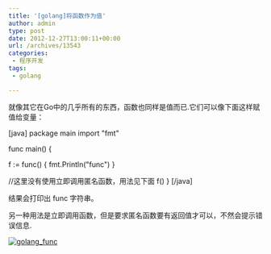 ```yaml
---
title: '[golang]将函数作为值'
author: admin
type: post
date: 2012-12-27T13:00:11+00:00
url: /archives/13543
categories:
 - 程序开发
tags:
 - golang

---
```

就像其它在Go中的几乎所有的东西，函数也同样是值而已.它们可以像下面这样赋值给变量：

[java]
package main
import "fmt"

func main() {

f := func() {
fmt.Println("func")
}

//这里没有使用立即调用匿名函数，用法见下面
f()
}
[/java]

结果会打印出 func 字符串。

另一种用法是立即调用函数，但是要求匿名函数要有返回值才可以，不然会提示错误信息.

[![golang_func](http://blog.haohtml.com/wp-content/uploads/2012/12/golang_func.jpg)][1]

 [1]: http://blog.haohtml.com/wp-content/uploads/2012/12/golang_func.jpg